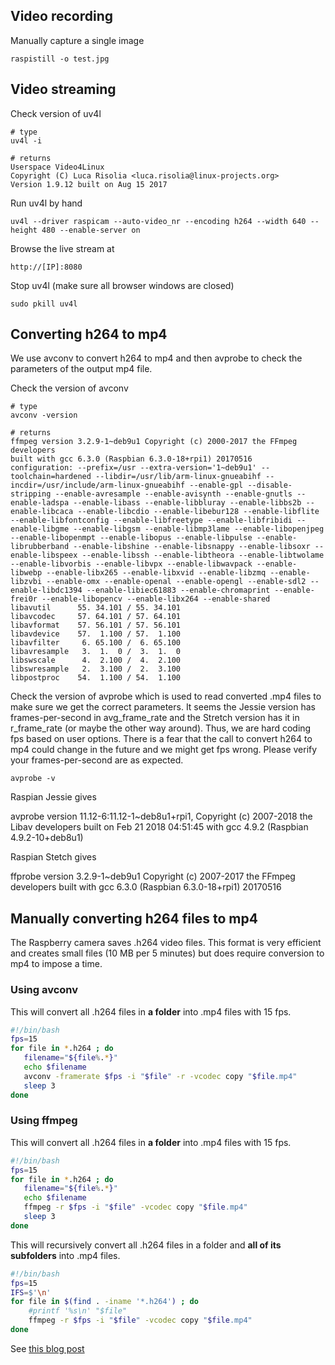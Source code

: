 ## Video recording

Manually capture a single image

```
raspistill -o test.jpg
```

## Video streaming

Check version of uv4l

	# type
	uv4l -i
	
	# returns
	Userspace Video4Linux
	Copyright (C) Luca Risolia <luca.risolia@linux-projects.org>
	Version 1.9.12 built on Aug 15 2017


Run uv4l by hand

```
uv4l --driver raspicam --auto-video_nr --encoding h264 --width 640 --height 480 --enable-server on
```

Browse the live stream at

```
http://[IP]:8080
```

Stop uv4l (make sure all browser windows are closed)

```
sudo pkill uv4l
```

## Converting h264 to mp4

We use avconv to convert h264 to mp4 and then avprobe to check the parameters of the output mp4 file.

Check the version of avconv

	# type
	avconv -version

	# returns
	ffmpeg version 3.2.9-1~deb9u1 Copyright (c) 2000-2017 the FFmpeg developers
	built with gcc 6.3.0 (Raspbian 6.3.0-18+rpi1) 20170516
	configuration: --prefix=/usr --extra-version='1~deb9u1' --toolchain=hardened --libdir=/usr/lib/arm-linux-gnueabihf --incdir=/usr/include/arm-linux-gnueabihf --enable-gpl --disable-stripping --enable-avresample --enable-avisynth --enable-gnutls --enable-ladspa --enable-libass --enable-libbluray --enable-libbs2b --enable-libcaca --enable-libcdio --enable-libebur128 --enable-libflite --enable-libfontconfig --enable-libfreetype --enable-libfribidi --enable-libgme --enable-libgsm --enable-libmp3lame --enable-libopenjpeg --enable-libopenmpt --enable-libopus --enable-libpulse --enable-librubberband --enable-libshine --enable-libsnappy --enable-libsoxr --enable-libspeex --enable-libssh --enable-libtheora --enable-libtwolame --enable-libvorbis --enable-libvpx --enable-libwavpack --enable-libwebp --enable-libx265 --enable-libxvid --enable-libzmq --enable-libzvbi --enable-omx --enable-openal --enable-opengl --enable-sdl2 --enable-libdc1394 --enable-libiec61883 --enable-chromaprint --enable-frei0r --enable-libopencv --enable-libx264 --enable-shared
	libavutil      55. 34.101 / 55. 34.101
	libavcodec     57. 64.101 / 57. 64.101
	libavformat    57. 56.101 / 57. 56.101
	libavdevice    57.  1.100 / 57.  1.100
	libavfilter     6. 65.100 /  6. 65.100
	libavresample   3.  1.  0 /  3.  1.  0
	libswscale      4.  2.100 /  4.  2.100
	libswresample   2.  3.100 /  2.  3.100
	libpostproc    54.  1.100 / 54.  1.100


Check the version of avprobe which is used to read converted .mp4 files to make sure we get the correct parameters. It seems the Jessie version has frames-per-second in avg_frame_rate and the Stretch version has it in r_frame_rate (or maybe the other way around). Thus, we are hard coding fps based on user options. There is a fear that the call to convert h264 to mp4 could change in the future and we might get fps wrong.  Please verify your frames-per-second are as expected.

	avprobe -v

Raspian Jessie gives

avprobe version 11.12-6:11.12-1~deb8u1+rpi1, Copyright (c) 2007-2018 the Libav developers
  built on Feb 21 2018 04:51:45 with gcc 4.9.2 (Raspbian 4.9.2-10+deb8u1)

Raspian Stetch gives

ffprobe version 3.2.9-1~deb9u1 Copyright (c) 2007-2017 the FFmpeg developers
  built with gcc 6.3.0 (Raspbian 6.3.0-18+rpi1) 20170516

## Manually converting h264 files to mp4

The Raspberry camera saves .h264 video files. This format is very efficient and creates small files (10 MB per 5 minutes) but does require conversion to mp4 to impose a time.

### Using avconv

This will convert all .h264 files in **a folder** into .mp4 files with 15 fps.

```bash
#!/bin/bash
fps=15
for file in *.h264 ; do
   filename="${file%.*}"
   echo $filename
   avconv -framerate $fps -i "$file" -r -vcodec copy "$file.mp4"
   sleep 3
done
```

### Using ffmpeg

This will convert all .h264 files in **a folder** into .mp4 files with 15 fps.

```bash
#!/bin/bash
fps=15
for file in *.h264 ; do
   filename="${file%.*}"
   echo $filename
   ffmpeg -r $fps -i "$file" -vcodec copy "$file.mp4"
   sleep 3
done
```

This will recursively convert all .h264 files in a folder and **all of its subfolders** into .mp4 files.

```bash
#!/bin/bash
fps=15
IFS=$'\n'
for file in $(find . -iname '*.h264') ; do
	#printf '%s\n' "$file"
	ffmpeg -r $fps -i "$file" -vcodec copy "$file.mp4"
done
```

See [this blog post][6]




[6]: http://blog.cudmore.io/post/2017/11/01/libav-for-ffmpeg/
